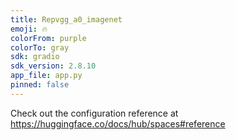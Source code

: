 ```yaml
---
title: Repvgg_a0_imagenet
emoji: 🔥
colorFrom: purple
colorTo: gray
sdk: gradio
sdk_version: 2.8.10
app_file: app.py
pinned: false
---
```


Check out the configuration reference at https://huggingface.co/docs/hub/spaces#reference
